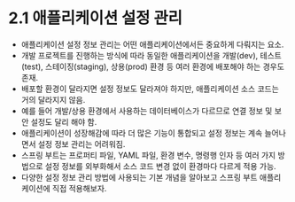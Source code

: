 # 2.1 애플리케이션 설정 관리
- 애플리케이션 설정 정보 관리는 어떤 애플리케이션에서든 중요하게 다뤄지는 요소.
- 개발 프로젝트를 진행하는 방식에 따라 동일한 애플리케이션을 개발(dev), 테스트(test), 스테이징(staging), 상용(prod) 환경 등 여러 환경에 배포해야 하는 경우도 존재.
- 배포할 환경이 달라지면 설정 정보도 달라져야 하지만, 애플리케이션 소스 코드는 거의 달라지지 않음.
- 예를 들어 개발/상용 환경에서 사용하는 데이터베이스가 다르므로 연결 정보 및 보안 설정도 달리 해야 함.
- 애플리케이션이 성장해감에 따라 더 많은 기능이 통합되고 설정 정보는 계속 늘어나면서 설정 정보 관리는 어려워짐.
- 스프링 부트는 프로퍼티 파일, YAML 파일, 환경 변수, 명령행 인자 등 여러 가지 방법으로 설정 정보를 외부화해서 소스 코드 변경 없이 환경마다 다르게 적용 가능.
- 다양한 설정 정보 관리 방법에 사용되는 기본 개념을 알아보고 스프링 부트 애플리케이션에 직접 적용해보자.
